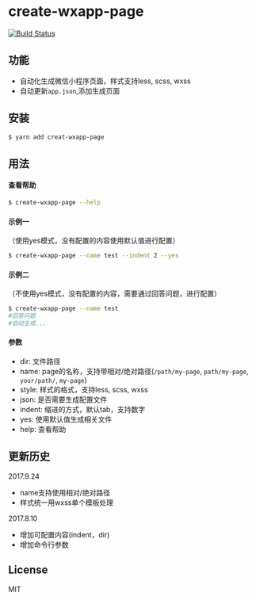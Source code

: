 # create-wxapp-page

[![Build Status](https://travis-ci.org/cantonjs/create-wxapp-page.svg?branch=master)](https://travis-ci.org/cantonjs/create-wxapp-page)

## 功能

- 自动化生成微信小程序页面，样式支持less, scss, wxss
- 自动更新`app.json`,添加生成页面

## 安装

```bash
$ yarn add creat-wxapp-page
```


## 用法

#### 查看帮助
```bash
$ create-wxapp-page --help
```


#### 示例一
（使用yes模式，没有配置的内容使用默认值进行配置）
```bash
$ create-wxapp-page --name test --indent 2 --yes
```

#### 示例二
（不使用yes模式，没有配置的内容，需要通过回答问题，进行配置）
```bash
$ create-wxapp-page --name test
#回答问题
#自动生成...
```

#### 参数
- dir: 文件路径
- name: page的名称，支持带相对/绝对路径(`/path/my-page`, `path/my-page`, `your/path/`, `my-page`)
- style: 样式的格式，支持less, scss, wxss
- json: 是否需要生成配置文件
- indent: 缩进的方式，默认tab，支持数字
- yes: 使用默认值生成相关文件
- help: 查看帮助

## 更新历史
2017.9.24
- name支持使用相对/绝对路径
- 样式统一用wxss单个模板处理

2017.8.10
- 增加可配置内容(indent，dir)
- 增加命令行参数

## License

MIT

